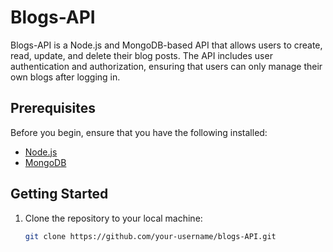 # Blogs-API

Blogs-API is a Node.js and MongoDB-based API that allows users to create, read, update, and delete their blog posts. The API includes user authentication and authorization, ensuring that users can only manage their own blogs after logging in.

## Prerequisites

Before you begin, ensure that you have the following installed:

- [Node.js](https://nodejs.org/)
- [MongoDB](https://www.mongodb.com/try/download/community)

## Getting Started

1. Clone the repository to your local machine:

   ```bash
   git clone https://github.com/your-username/blogs-API.git
